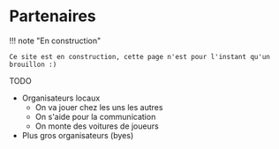# Partenaires

!!! note "En construction"

    Ce site est en construction, cette page n'est pour l'instant qu'un brouillon :)

TODO

- Organisateurs locaux
    - On va jouer chez les uns les autres
    - On s'aide pour la communication
    - On monte des voitures de joueurs
- Plus gros organisateurs (byes)
